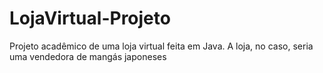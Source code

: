 # LojaVirtual-Projeto
Projeto acadêmico de uma loja virtual feita em Java.
A loja, no caso, seria uma vendedora de mangás japoneses
